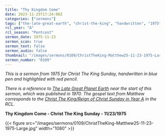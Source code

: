 ```yaml
---
title: "Thy Kingdom Come"
date: 2023-11-25T17:24:00Z
categories: ["sermons"]
tags: ["the-late-great-earth", "christ-the-king", "handwritten", "1975"]
rcl_year: "A"
rcl_season: "Pentcost"
sermon_date: 1975-11-23
sermon_scan: true
sermon_text: false
sermon_audio: false
thumbnail: "/images/sermons/0109/ChristTheKing-Matthew25-11-23-1975-Large.jpg"
sermon_number: "0109"
---
```


_This is a sermon from 1975 for Christ The King Sunday, handwritten in blue pen and highlighted with red pencil._

<!--more-->

_There is a reference to [The Late Great Planet Earth](https://en.wikipedia.org/wiki/The_Late_Great_Planet_Earth) near the start of this sermon, which was published in 1970. The gospel text from Matthew corresponds to the [Christ The King/Reign of Christ Sunday in Year A](https://lectionary.library.vanderbilt.edu/texts/?y=17134&z=p&d=86) in the RCL._

**Thy Kingdom Come - Christ The King Sunday - 11/23/1975**

{{< figure src="/images/sermons/0109/ChristTheKing-Matthew25-11-23-1975-Large.jpg" width="1080" >}}
